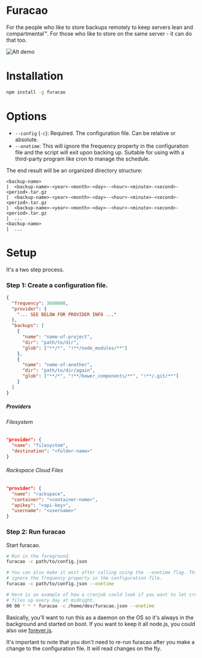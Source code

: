 # Furacao

For the people who like to store backups remotely to keep servers lean and
compartmental™. For those who like to store on the same server - it can do that
too.

![Alt demo](http://9bc29d6865d09a60203d-f02a0efa1e5b120d5065a345250db3ff.r15.cf1.rackcdn.com/example.gif)

# Installation

```bash
npm install -g furacao
```

# Options

* `--config` (`-c`): Required. The configuration file. Can be relative or absolute.
* `--onetime`: This will ignore the frequency property in the configuration file and the script will exit upon backing up. Suitable for using with a third-party program like cron to manage the schedule.

The end result will be an organized directory structure:

```
<backup-name>
|  <backup-name>-<year>-<month>-<day>--<hour>-<minute>-<second>-<period>.tar.gz
|  <backup-name>-<year>-<month>-<day>--<hour>-<minute>-<second>-<period>.tar.gz
|  <backup-name>-<year>-<month>-<day>--<hour>-<minute>-<second>-<period>.tar.gz
|  ...
<backup-name>
|  ...
```

# Setup

It's a two step process.

### Step 1: Create a configuration file.

```json
{
  "frequency": 3600000,
  "provider": {
    "... SEE BELOW FOR PROVIDER INFO ..."
  },
  "backups": [
    {
      "name": "name-of-project",
      "dir": "path/to/dir",
      "glob": ["**/*", "!**/node_modules/**"]
    },
    {
      "name": "name-of-another",
      "dir": "path/to/dir/again",
      "glob": ["**/*", "!**/bower_components/**", "!**/.git/**"]
    }
  ]
}
```

##### Providers

###### Filesystem

```json
"provider": {
  "name": "filesystem",
  "destination": "<folder-name>"
}
```

###### Rackspace Cloud Files

```json
"provider": {
  "name": "rackspace",
  "container": "<container-name>",
  "apikey": "<api-key>",
  "username": "<username>"
}
```

### Step 2: Run furacao

Start furacao.

```bash
# Run in the foreground.
furacao -c path/to/config.json

# You can also make it exit after calling using the --onetime flag. This will
# ignore the frequency property in the configuration file.
furacao -c path/to/config.json --onetime

# Here is an example of how a cronjob could look if you want to let cron back your
# files up every day at midnight.
00 00 * * * furacao -c /home/dev/furacao.json --onetime
```

Basically, you'll want to run this as a daemon on the OS so it's always in the
background and started on boot. If you want to keep it all node.js, you could
also use [forever.js](https://github.com/foreverjs/forever).

It's important to note that you don't need to re-run furacao after you make a
change to the configuration file. It will read changes on the fly.
